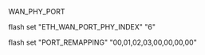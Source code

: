WAN\_PHY\_PORT

flash set "ETH\_WAN\_PORT\_PHY\_INDEX" "6"

flash set "PORT_REMAPPING" "00,01,02,03,00,00,00,00"

